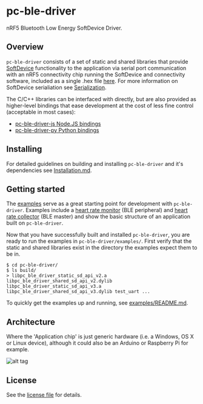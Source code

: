 # pc-ble-driver

nRF5 Bluetooth Low Energy SoftDevice Driver.

## Overview
`pc-ble-driver` consists of a set of static and shared libraries that provide [SoftDevice](http://infocenter.nordicsemi.com/topic/com.nordic.infocenter.softdevices52/dita/nrf52/softdevices.html?cp=2_3) functionality to the application via serial port communication with an nRF5 connectivity chip running the SoftDevice and connectivity software, included as a single .hex file [here](./hex/). For more information on SoftDevice serialiation see [Serialization](http://infocenter.nordicsemi.com/topic/com.nordic.infocenter.sdk5.v13.0.0/lib_serialization.html?cp=4_0_0_3_33).

The C/C++ libraries can be interfaced with directly, but are also provided as higher-level bindings that ease development at the cost of less fine control (acceptable in most cases):

* [pc-ble-driver-js Node.JS bindings](https://github.com/NordicSemiconductor/pc-ble-driver-js)
* [pc-ble-driver-py Python bindings](https://github.com/NordicSemiconductor/pc-ble-driver-py)

## Installing

For detailed guidelines on building and installing `pc-ble-driver` and it's dependencies see [Installation.md](./Installation.md).

## Getting started

The [examples](./examples) serve as a great starting point for development with `pc-ble-driver`. Examples include a [heart rate monitor](./examples/heart_rate_monitor/) (BLE peripheral) and [heart rate collector](./examples/heart_rate_collector/) (BLE master) and show the basic structure of an application built on `pc-ble-driver`.

Now that you have successfully built and installed `pc-ble-driver`, you are ready to run the examples in `pc-ble-driver/examples/`. First verify that the static and shared libraries exist in the directory the examples expect them to be in.

    $ cd pc-ble-driver/
    $ ls build/
    > libpc_ble_driver_static_sd_api_v2.a libpc_ble_driver_shared_sd_api_v2.dylib libpc_ble_driver_static_sd_api_v3.a  libpc_ble_driver_shared_sd_api_v3.dylib test_uart ...

To quickly get the examples up and running, see [examples/README.md](https://github.com/NordicSemiconductor/pc-ble-driver/blob/master/examples/README.md).
    
## Architecture

Where the 'Application chip' is just generic hardware (i.e. a Windows, OS X or Linux device), although it could also be an Arduino or Raspberry Pi for example.

![alt tag](http://infocenter.nordicsemi.com/topic/com.nordic.infocenter.sdk5.v13.0.0/architecture_overview_serialization.svg)

## License

See the [license file](LICENSE) for details.
